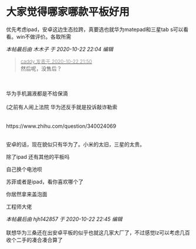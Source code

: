# 大家觉得哪家哪款平板好用


优先考虑ipad，安卓这边生态拉跨，真要选也就华为matepad和三星tab s可以看看。win不做评价。各取所需

<i class="pstatus"> 本帖最后由 木木子 于 2020-10-22 22:04 编辑 </i><br />
<div class="quote"><blockquote><font size="2"><a href="https://www.hostloc.com/forum.php?mod=redirect&amp;goto=findpost&amp;pid=9338248&amp;ptid=757368" target="_blank"><font color="#999999">caddy 发表于 2020-10-22 21:50</font></a></font><br />
然后呢，没售后？</blockquote></div><br />
<br />
华为手机漏液都是不给保滴<br />
<br />
(之前有人闹上法院 华为还反手就是投诉敲诈勒索 <br />
<br />
<br />
https://www.zhihu.com/question/340024069<br />
<br />
<img id="aimg_XsL3V" onclick="zoom(this, this.src, 0, 0, 0)" class="zoom" src="https://i.w3tt.com/images/o1D0L.png" onmouseover="img_onmouseoverfunc(this)" onload="thumbImg(this)" border="0" alt="" />

安卓的话，现在貌似只有华为了。小米的太旧，三星的太贵。

除了ipad 还有其他的平板吗<img src="static/image/smiley/default/lol.gif" smilieid="12" border="0" alt="" /><img src="static/image/smiley/default/lol.gif" smilieid="12" border="0" alt="" />

自己换个电池呗

苏菲或者是ipad，看你喜欢哪个了<img src="static/image/smiley/default/lol.gif" smilieid="12" border="0" alt="" />

你居然拿来盖泡面

工程师大佬

<i class="pstatus"> 本帖最后由 hjh142857 于 2020-10-22 22:45 编辑 </i><br />
<br />
联想华为三桑<img src="static/image/smiley/default/lol.gif" smilieid="12" border="0" alt="" />还在出安卓平板的似乎也就这几家大厂了，不过感觉lz可以考虑几百收个二手的凑合凑合算了
